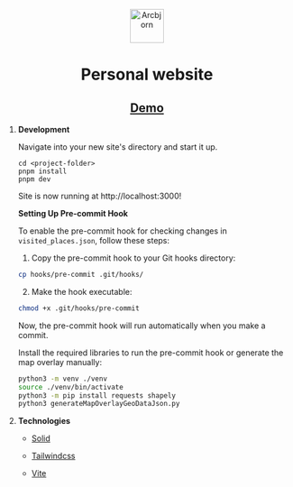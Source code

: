 <p align="center">
  <a href="https://arcbjorn.com" target="_blank" rel="noopener noreferrer">
    <img alt="Arcbjorn" src="https://i.ibb.co/tKfXR6F/bear-icon.jpg" width="60" />
  </a>
</p>

<h1 align="center">
  Personal website
</h1>

<h2 align="center">
  <a href="https://arcbjorn.com" rel="noopener noreferrer">
    Demo
  </a>
</h2>

1.  **Development**

    Navigate into your new site's directory and start it up.

    ```shell
    cd <project-folder>
    pnpm install
    pnpm dev
    ```

    Site is now running at http://localhost:3000!

    **Setting Up Pre-commit Hook**

    To enable the pre-commit hook for checking changes in `visited_places.json`, follow these steps:

    1. Copy the pre-commit hook to your Git hooks directory:

    ```bash
    cp hooks/pre-commit .git/hooks/
    ```

    2. Make the hook executable:

    ```bash
    chmod +x .git/hooks/pre-commit
    ```

    Now, the pre-commit hook will run automatically when you make a commit.

    Install the required libraries to run the pre-commit hook or generate the map overlay manually:

    ```bash
    python3 -m venv ./venv
    source ./venv/bin/activate
    python3 -m pip install requests shapely
    python3 generateMapOverlayGeoDataJson.py
    ```

2.  **Technologies**

    - [Solid](https://solidjs.com/)

    - [Tailwindcss](https://tailwindcss.com/)

    - [Vite](https://vitejs.dev/)
